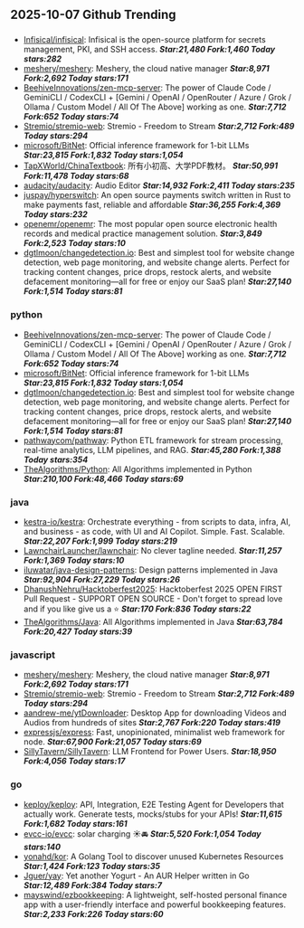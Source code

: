 ## 2025-10-07 Github Trending

### 
* [Infisical/infisical](https://github.com/Infisical/infisical): Infisical is the open-source platform for secrets management, PKI, and SSH access. ***Star:21,480 Fork:1,460 Today stars:282***
* [meshery/meshery](https://github.com/meshery/meshery): Meshery, the cloud native manager ***Star:8,971 Fork:2,692 Today stars:171***
* [BeehiveInnovations/zen-mcp-server](https://github.com/BeehiveInnovations/zen-mcp-server): The power of Claude Code / GeminiCLI / CodexCLI + [Gemini / OpenAI / OpenRouter / Azure / Grok / Ollama / Custom Model / All Of The Above] working as one. ***Star:7,712 Fork:652 Today stars:74***
* [Stremio/stremio-web](https://github.com/Stremio/stremio-web): Stremio - Freedom to Stream ***Star:2,712 Fork:489 Today stars:294***
* [microsoft/BitNet](https://github.com/microsoft/BitNet): Official inference framework for 1-bit LLMs ***Star:23,815 Fork:1,832 Today stars:1,054***
* [TapXWorld/ChinaTextbook](https://github.com/TapXWorld/ChinaTextbook): 所有小初高、大学PDF教材。 ***Star:50,991 Fork:11,478 Today stars:68***
* [audacity/audacity](https://github.com/audacity/audacity): Audio Editor ***Star:14,932 Fork:2,411 Today stars:235***
* [juspay/hyperswitch](https://github.com/juspay/hyperswitch): An open source payments switch written in Rust to make payments fast, reliable and affordable ***Star:36,255 Fork:4,369 Today stars:232***
* [openemr/openemr](https://github.com/openemr/openemr): The most popular open source electronic health records and medical practice management solution. ***Star:3,849 Fork:2,523 Today stars:10***
* [dgtlmoon/changedetection.io](https://github.com/dgtlmoon/changedetection.io): Best and simplest tool for website change detection, web page monitoring, and website change alerts. Perfect for tracking content changes, price drops, restock alerts, and website defacement monitoring—all for free or enjoy our SaaS plan! ***Star:27,140 Fork:1,514 Today stars:81***

### python
* [BeehiveInnovations/zen-mcp-server](https://github.com/BeehiveInnovations/zen-mcp-server): The power of Claude Code / GeminiCLI / CodexCLI + [Gemini / OpenAI / OpenRouter / Azure / Grok / Ollama / Custom Model / All Of The Above] working as one. ***Star:7,712 Fork:652 Today stars:74***
* [microsoft/BitNet](https://github.com/microsoft/BitNet): Official inference framework for 1-bit LLMs ***Star:23,815 Fork:1,832 Today stars:1,054***
* [dgtlmoon/changedetection.io](https://github.com/dgtlmoon/changedetection.io): Best and simplest tool for website change detection, web page monitoring, and website change alerts. Perfect for tracking content changes, price drops, restock alerts, and website defacement monitoring—all for free or enjoy our SaaS plan! ***Star:27,140 Fork:1,514 Today stars:81***
* [pathwaycom/pathway](https://github.com/pathwaycom/pathway): Python ETL framework for stream processing, real-time analytics, LLM pipelines, and RAG. ***Star:45,280 Fork:1,388 Today stars:354***
* [TheAlgorithms/Python](https://github.com/TheAlgorithms/Python): All Algorithms implemented in Python ***Star:210,100 Fork:48,466 Today stars:69***

### java
* [kestra-io/kestra](https://github.com/kestra-io/kestra): Orchestrate everything - from scripts to data, infra, AI, and business - as code, with UI and AI Copilot. Simple. Fast. Scalable. ***Star:22,207 Fork:1,999 Today stars:219***
* [LawnchairLauncher/lawnchair](https://github.com/LawnchairLauncher/lawnchair): No clever tagline needed. ***Star:11,257 Fork:1,369 Today stars:10***
* [iluwatar/java-design-patterns](https://github.com/iluwatar/java-design-patterns): Design patterns implemented in Java ***Star:92,904 Fork:27,229 Today stars:26***
* [DhanushNehru/Hacktoberfest2025](https://github.com/DhanushNehru/Hacktoberfest2025): Hacktoberfest 2025 OPEN FIRST Pull Request - SUPPORT OPEN SOURCE - Don't forget to spread love and if you like give us a ⭐️ ***Star:170 Fork:836 Today stars:22***
* [TheAlgorithms/Java](https://github.com/TheAlgorithms/Java): All Algorithms implemented in Java ***Star:63,784 Fork:20,427 Today stars:39***

### javascript
* [meshery/meshery](https://github.com/meshery/meshery): Meshery, the cloud native manager ***Star:8,971 Fork:2,692 Today stars:171***
* [Stremio/stremio-web](https://github.com/Stremio/stremio-web): Stremio - Freedom to Stream ***Star:2,712 Fork:489 Today stars:294***
* [aandrew-me/ytDownloader](https://github.com/aandrew-me/ytDownloader): Desktop App for downloading Videos and Audios from hundreds of sites ***Star:2,767 Fork:220 Today stars:419***
* [expressjs/express](https://github.com/expressjs/express): Fast, unopinionated, minimalist web framework for node. ***Star:67,900 Fork:21,057 Today stars:69***
* [SillyTavern/SillyTavern](https://github.com/SillyTavern/SillyTavern): LLM Frontend for Power Users. ***Star:18,950 Fork:4,056 Today stars:17***

### go
* [keploy/keploy](https://github.com/keploy/keploy): API, Integration, E2E Testing Agent for Developers that actually work. Generate tests, mocks/stubs for your APIs! ***Star:11,615 Fork:1,682 Today stars:161***
* [evcc-io/evcc](https://github.com/evcc-io/evcc): solar charging ☀️🚘 ***Star:5,520 Fork:1,054 Today stars:140***
* [yonahd/kor](https://github.com/yonahd/kor): A Golang Tool to discover unused Kubernetes Resources ***Star:1,424 Fork:123 Today stars:35***
* [Jguer/yay](https://github.com/Jguer/yay): Yet another Yogurt - An AUR Helper written in Go ***Star:12,489 Fork:384 Today stars:7***
* [mayswind/ezbookkeeping](https://github.com/mayswind/ezbookkeeping): A lightweight, self-hosted personal finance app with a user-friendly interface and powerful bookkeeping features. ***Star:2,233 Fork:226 Today stars:60***
